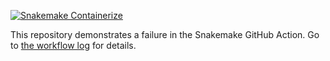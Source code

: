 [![Snakemake Containerize](https://github.com/mfansler/sga-containerize-test/actions/workflows/snakemake-containerize.yml/badge.svg)](https://github.com/mfansler/sga-containerize-test/actions/workflows/snakemake-containerize.yml)

This repository demonstrates a failure in the Snakemake GitHub Action. Go to [the workflow log](https://github.com/mfansler/sga-containerize-test/runs/3843966188?check_suite_focus=true#step:5:7) for details.
